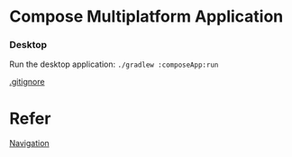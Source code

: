 # Compose Multiplatform Application

### Desktop
Run the desktop application: `./gradlew :composeApp:run`

[.gitignore](.gitignore)

# Refer
[Navigation](https://www.jetbrains.com/help/kotlin-multiplatform-dev/compose-navigation-routing.html)